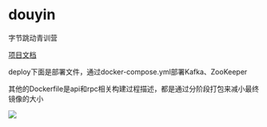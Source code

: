 # douyin

字节跳动青训营

[项目文档](https://ljxltr3g7w.feishu.cn/docs/doccnLberlBxkQjylBal5I6Tg6g)

deploy下面是部署文件，通过docker-compose.yml部署Kafka、ZooKeeper

其他的Dockerfile是api和rpc相关构建过程描述，都是通过分阶段打包来减小最终镜像的大小

![](https://cover-1312359504.cos.ap-guangzhou.myqcloud.com/How%20We%20Built%20Whimsical%401.100000023841858x.webp)

